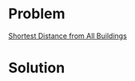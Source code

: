 
# Problem





[Shortest Distance from All Buildings](https://leetcode.com/problems/shortest-distance-from-all-buildings)

# Solution



